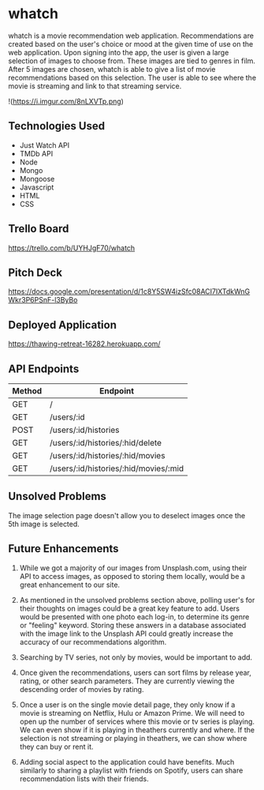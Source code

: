 # whatch
whatch is a movie recommendation web application. Recommendations are created based on the user's choice or mood at the given time of use on the web application. Upon signing into the app, the user is given a large selection of images to choose from. These images are tied to genres in film. After 5 images are chosen, whatch is able to give a list of  movie recommendations based on this selection. The user is  able to see where the movie is streaming and link to that streaming service.

!(https://i.imgur.com/8nLXVTp.png)

## Technologies Used
* Just Watch API 
* TMDb API
* Node
* Mongo
* Mongoose
* Javascript 
* HTML
* CSS

## Trello Board
https://trello.com/b/UYHJgF70/whatch

## Pitch Deck
https://docs.google.com/presentation/d/1c8Y5SW4izSfc08ACI7IXTdkWnGWkr3P6PSnF-l3ByBo

## Deployed Application
https://thawing-retreat-16282.herokuapp.com/

## API Endpoints
Method | Endpoint
---------| ------------
GET | /
GET | /users/:id
POST | /users/:id/histories
GET | /users/:id/histories/:hid/delete
GET | /users/:id/histories/:hid/movies
GET | /users/:id/histories/:hid/movies/:mid


## Unsolved Problems
The image selection page doesn't allow you to deselect images once the 5th image is selected.

## Future Enhancements

1. While we got a majority of our images from Unsplash.com, using their API to access images, as opposed to storing them locally, would be a great enhancement to our site. 

2. As mentioned in the unsolved problems section above, polling user's for their thoughts on images could be a great key feature to add. Users would be presented with one photo each log-in, to  determine its genre or "feeling" keyword. Storing these answers in a database associated with the image link to the Unsplash API could greatly increase the accuracy of our recommendations algorithm. 

3. Searching by TV series, not only by movies, would be important to add.

4. Once given the recommendations, users can sort films by release year, rating, or other search parameters. They are currently viewing the descending order of movies by rating. 

5. Once a user is on the single movie detail page, they only know if a movie is streaming on Netflix, Hulu or Amazon Prime. We  will need to open up the number of services where this movie or tv series is playing. We can even show  if it is playing in theathers currently and where. If the selection is not streaming or playing in theathers, we can show where they can buy or rent it. 

6. Adding social aspect to the application could have benefits. Much similarly to sharing a playlist with friends on Spotify, users can share recommendation lists with their friends. 
